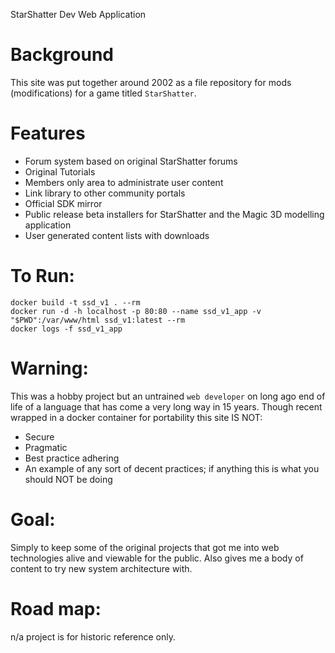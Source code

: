 StarShatter Dev Web Application

# Background
This site was put together around 2002 as a file repository for mods (modifications) for a game titled `StarShatter`.

# Features

 - Forum system based on original StarShatter forums
 - Original Tutorials
 - Members only area to administrate user content
 - Link library to other community portals
 - Official SDK mirror
 - Public release beta installers for StarShatter and the Magic 3D modelling application
 - User generated content lists with downloads
 
# To Run:
```
docker build -t ssd_v1 . --rm
docker run -d -h localhost -p 80:80 --name ssd_v1_app -v "$PWD":/var/www/html ssd_v1:latest --rm
docker logs -f ssd_v1_app
```

# Warning:
This was a hobby project but an untrained `web developer` on long ago end of life of a language that has come a very long way in 15 years.
Though recent wrapped in a docker container for portability this site IS NOT:
 - Secure
 - Pragmatic
 - Best practice adhering
 - An example of any sort of decent practices; if anything this is what you should NOT be doing

# Goal:
Simply to keep some of the original projects that got me into web technologies alive and viewable for the public. Also
gives me a body of content to try new system architecture with.

# Road map:
n/a project is for historic reference only.